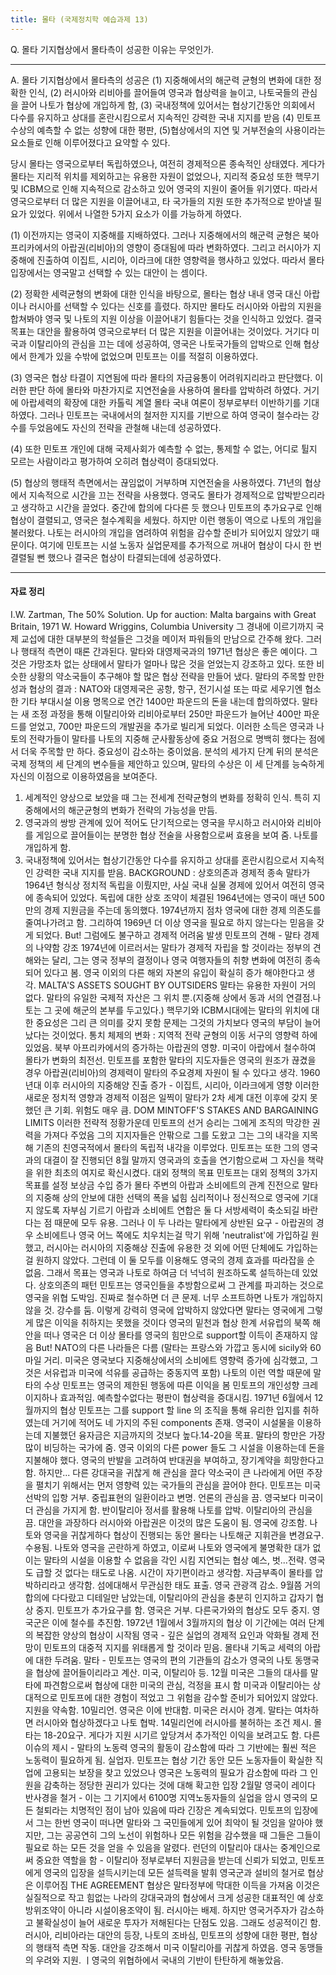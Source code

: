 ```yaml
---
title: 몰타 (국제정치학 예습과제 13)
---
```


Q. 몰타 기지협상에서 몰타측이 성공한 이유는 무엇인가.

---

A. 몰타 기지협상에서 몰타측의 성공은 (1) 지중해에서의 해군력 균형의 변화에 대한 정확한 인식, (2) 러시아와 리비아를 끌어들여 영국과 협상력을 늘이고, 나토국들의 관심을 끌어 나토가 협상에 개입하게 함, (3) 국내정책에 있어서는 협상기간동안 의회에서 다수를 유지하고 상대를 혼란시킴으로서 지속적인 강력한 국내 지지를 받음 (4) 민토프 수상의 예측할 수 없는 성향에 대한 평판, (5)협상에서의 지연 및 거부전술의 사용이라는 요소들로 인해 이루어졌다고 요약할 수 있다.

당시 몰타는 영국으로부터 독립하였으나, 여전히 경제적으론 종속적인 상태였다. 게다가 몰타는 지리적 위치를 제외하고는 유용한 자원이 없었으나, 지리적 중요성 또한 핵무기 및 ICBM으로 인해 지속적으로 감소하고 있어 영국의 지원이 줄어들 위기였다. 따라서 영국으로부터 더 많은 지원을 이끌어내고, 타 국가들의 지원 또한 추가적으로 받아낼 필요가 있었다. 위에서 나열한 5가지 요소가 이를 가능하게 하였다.

(1) 이전까지는 영국이 지중해를 지배하였다. 그러나 지중해에서의 해군력 균형은 북아프리카에서의 아랍권(리비아)의 영향이 증대됨에 따라 변화하였다. 그리고 러시아가 지중해에 진출하여 이집트, 시리아, 이라크에 대한 영향력을 행사하고 있었다. 따라서 몰타 입장에서는 영국말고 선택할 수 있는 대안이 는 셈이다.

(2) 정확한 세력균형의 변화에 대한 인식을 바탕으로, 몰타는 협상 내내 영국 대신 아랍이나 러시아를 선택할 수 있다는 신호를 흘렸다. 하지만 몰타도 러시아와 아랍의 지원을 합쳐봐야 영국 및 나토의 지원 이상을 이끌어내기 힘들다는 것을 인식하고 있었다. 결국 목표는 대안을 활용하여 영국으로부터 더 많은 지원을 이끌어내는 것이었다. 거기다 미국과 이탈리아의 관심을 끄는 데에 성공하여, 영국은 나토국가들의 압박으로 인해 협상에서 한계가 있을 수밖에 없었으며 민토프는 이를 적절히 이용하였다.

(3) 영국은 협상 타결이 지연됨에 따라 몰타의 자금융통이 어려워지리라고 판단했다. 이러한 판단 하에 몰타와 마찬가지로 지연전술을 사용하여 몰타를 압박하려 하였다. 거기에 아랍세력의 확장에 대한 카톨릭 계열 몰타 국내 여론이 정부로부터 이반하기를 기대하였다. 그러나 민토프는 국내에서의 철저한 지지를 기반으로 하여 영국이 철수라는 강수를 두었음에도 자신의 전략을 관철해 내는데 성공하였다.

(4) 또한 민토프 개인에 대해 국제사회가 예측할 수 없는, 통제할 수 없는, 어디로 튈지 모르는 사람이라고 평가하여 오히려 협상력이 증대되었다.

(5) 협상의 행태적 측면에서는 끊임없이 거부하며 지연전술을 사용하였다. 71년의 협상에서 지속적으로 시간을 끄는 전략을 사용했다. 영국도 몰타가 경제적으로 압박받으리라고 생각하고 시간을 끌었다. 중간에 합의에 다다른 듯 했으나 민토프의 추가요구로 인해 협상이 결렬되고, 영국은 철수계획을 세웠다. 하지만 이런 행동이 역으로 나토의 개입을 불러왔다. 나토는 러시아의 개입을 염려하여 위험을 감수할 준비가 되어있지 않았기 때문이다. 여기에 민토프는 시설 노동자 실업문제를 추가적으로 꺼내어 협상이 다시 한 번 결렬될 뻔 했으나 결국은 협상이 타결되는데에 성공하였다.

---

#### 자료 정리

I.W. Zartman, The 50% Solution.
Up for auction: Malta bargains with Great Britain, 1971
W. Howard Wriggins, Columbia University
그 경내에 이르기까지
국제 교섭에 대한 대부분의 학설들은 그것을 메이저 파워들의 만남으로 간주해 왔다.
그러나 행태적 측면이 때론 간과된다.
말타와 대영제국과의 1971년 협상은 좋은 예이다. 그것은 가망조차 없는 상태에서 말타가 얼마나 많은 것을 얻었는지 강조하고 있다. 또한 비슷한 상황의 약소국들이 추구해야 할 많은 협상 전략을 만들어 냈다.
말타의 주목할 만한 성과
협상의 결과 : NATO와 대영제국은 공항, 항구, 전기시설 또는 따로 세우기엔 협소한 기타 부대시설 이용 명목으로 연간 1400만 파운드의 돈을 내는데 합의하였다.
말타는 새 조정 과정을 통해 이탈리아와 리비아로부터 250만 파운드가 늘어난 400만 파운드를 얻었고, 700만 파운드의 개발권을 추가로 빌리게 되었다.
이러한 소득은 영국과 나토의 전략가들이 말타를 나토의 지중해 군사활동상에 중요 거점으로 명백히 했다는 점에서 더욱 주목할 만 하다. 중요성이 감소하는 중이었음.
분석의 세가지 단계
뒤의 분석은 국제 정책의 세 단계의 변수들을 제안하고 있으며, 말타의 수상은 이 세 단계를 능숙하게 자신의 이점으로 이용하였음을 보여준다.
1. 세계적인 양상으로 보았을 때 그는 전세계 전략균형의 변화를 정확히 인식. 특히 지중해에서의 해군균형의 변화가 전략의 가능성을 만듬.
2. 영국과의 쌍방 관계에 있어 적어도 단기적으로는 영국을 무시하고 러시아와 리비아를 게임으로 끌어들이는 분명한 협상 전술을 사용함으로써 효용을 보여 줌. 나토를 개입하게 함.
3. 국내정책에 있어서는 협상기간동안 다수를 유지하고 상대를 혼란시킴으로서 지속적인 강력한 국내 지지를 받음.
BACKGROUND : 상호의존과 경제적 종속
말타가 1964년 형식상 정치적 독립을 이뤘지만, 사실 국내 실물 경제에 있어서 여전히 영국에 종속되어 있었다.
독립에 대한 상호 조약이 체결된 1964년에는 영국이 매년 500만의 경제 지원금을 주는데 동의했다.
1974년까지 점차 영국에 대한 경제 의존도를 줄여나가려고 함.
그리하여 1969년 더 이상 영국을 필요로 하지 않는다는 믿음을 갖게 되었다.
But! 그럼에도 불구하고 경제적 어려움 발생
민토프의 견해 - 말타 경제의 나약함 강조
1974년에 이르러서는 말타가 경제적 자립을 할 것이라는 정부의 견해와는 달리, 그는 영국 정부의 결정이나 영국 여행자들의 취향 변화에 여전히 종속되어 있다고 봄.
영국 이외의 다른 해외 자본의 유입이 확실히 증가 해야한다고 생각.
MALTA'S ASSETS SOUGHT BY OUTSIDERS
말타는 유용한 자원이 거의 없다.
말타의 유일한 국제적 자산은 그 위치 뿐.(지중해 상에서 동과 서의 연결점.나토는 그 곳에 해군의 본부를 두고있다.)
핵무기와 ICBM시대에는 말타의 위치에 대한 중요성은 그리 큰 의미를 갖지 못함
문제는 그것의 가치보다 영국의 부담이 늘어났다는 것이었다.
통치 체제의 변화 : 지역적 전략 균형의 이동
서구의 영향력 하에 있었음.
북부 아프리카에서의 증가하는 아랍권의 영향. 미국이 아랍에서 철수하여 몰타가 변화의 최전선. 민토프를 포함한 말타의 지도자들은 영국의 원조가 끊겼을 경우 아랍권(리비아)의 경제력이 말타의 주요경제 자원이 될 수 있다고 생각.
1960년대 이후 러시아의 지중해양 진출 증가 - 이집트, 시리아, 이라크에게 영향
이러한 새로운 정치적 영향과 경제적 이점은 일찍이 말타가 2차 세계 대전 이후에 갖지 못했던 큰 기회. 위험도 매우 큼.
DOM MINTOFF'S STAKES AND BARGAINING LIMITS
이러한 전략적 정황가운데 민토프의 선거 승리는 그에게 조직의 막강한 권력을 가져다 주었음
그의 지지자들은 안팎으로 그를 도왔고 그는 그의 내각을 지목해 기존의 친영국적에서 몰타의 독립적 내각을 이루었다.
민토프는 또한 그의 영국과의 대결이 잘 진행되던 8월 말까지 영국과의 호출을 연기함으로써 그 자신을 책략을 위한 최초의 여지로 확신시켰다.
대외 정책의 목표
민토프는 대외 정책의 3가지 목표를 설정
보상금 수입 증가
몰타 주변의 아랍과 소비에트의 관계 진전으로 말타의 지중해 상의 안보에 대한 선택의 폭을 넓힘
심리적이나 정신적으로 영국에 기대지 않도록 자부심 기르기
아랍과 소비에트 연합은 둘 다 서방세력이 축소되길 바란다는 점 때문에 모두 유용.
그러나 이 두 나라는 말타에게 상반된 요구 - 아랍권의 경우 소비에트나 영국 어느 쪽에도 치우치는걸 막기 위해 'neutralist'에 가입하길 원했고, 러시아는 러시아의 지중해상 진출에 유용한 것 외에 어떤 단체에도 가입하는걸 원하지 않았다.
그런데 이 둘 모두를 이용해도 영국의 경제 효과를 따라잡을 순 없음. 그래서 목표는 영국과 나토로 하여금 더 넉넉히 원조하도록 설득하는데 있었다.
상호의존의 패턴
민토프는 영국인들을 추방함으로써 그 관계를 파괴하는 것으로 영국을 위협
도박임. 진짜로 철수하면 더 큰 문제. 너무 소프트하면 나토가 개입하지 않을 것. 강수를 둠.
이렇게 강력히 영국에 압박하지 않았다면 말타는 영국에게 그렇게 많은 이익을 취하지는 못했을 것이다
영국의 밑천과 협상 한계
서유럽의 북쪽 해안을 떠나 영국은 더 이상 몰타를 영국의 힘만으로 support할 이득이 존재하지 않음
But! NATO의 다른 나라들은 다름 (말타는 프랑스와 가깝고 동시에 sicily와 60마일 거리. 미국은 영국보다 지중해상에서의 소비에트 영향력 증가에 심각했고, 그것은 서유럽과 미국에 석유를 공급하는 중동지역 포함)
나토의 이런 역할 때문에 말타의 수상 민토프는 영국의 제한된 행동에 따른 이익을 봄
민토프의 개인성향
크레이지하나 효과적임. 예측할수없다는 평판이 협상력을 증대시킴.
1971년 6월에서 12월까지의 협상
민토프는 그를 support 할 line 의 조직을 통해 유리한 입지를 취하였는데 거기에 적어도 네 가지의 주된 components 존재.
영국이 시설물을 이용하는데 지불했던 융자금은 지금까지의 것보다 높다.14-20을 목표.
말타의 항만은 가장 많이 비딩하는 국가에 줌.
영국 이외의 다른 power 들도 그 시설을 이용하는데 돈을 지불해야 했다.
영국의 반발을 고려하여 반대권을 부여하고, 장기계약을 희망한다고 함. 하지만...
다른 강대국을 귀찮게 해 관심을 끌다
약소국이 큰 나라에게 어떤 주장을 펼치기 위해서는 먼저 영향력 있는 국가들의 관심을 끌어야 한다.
민토프는 미국 선박의 입항 거부. 중립표현의 일환이라고 변명. 언론의 관심을 끔. 영국보다 미국이 더 관심을 가지게 함. 반이탈리아 정서를 활용해 나토를 압박. 이탈리아의 관심을 끔.
대안을 과장하다
러시아와 아랍권은 이것의 많은 도움이 됨. 영국에 강조함.
나토와 영국을 귀찮게하다
협상이 진행되는 동안 몰타는 나토해군 지휘관을 변경요구. 수용됨. 나토와 영국을 곤란하게 하였고, 이로써 나토와 영국에게 불명확한 대가 없이는 말타의 시설을 이용할 수 없음을 각인 시킴
지연되는 협상
예스, 벗...전략. 영국도 급할 것 없다는 태도로 나옴. 시간이 자기편이라고 생각함. 자금부족이 몰타를 압박하리라고 생각함. 섬에대해서 무관심한 태도 표출. 영국 관광객 감소. 9월쯤 거의 합의에 다다랐고 디테일만 남았는데, 이탈리아의 관심을 충분히 인지하고 갑자기 협상 중지. 민토프가 추가요구를 함. 영국은 거부. 다른국가와의 협상도 모두 중지. 영국군은 이에 철수를 추진함.
1972년 1월에서 3월까지의 협상
이 기간에는 여러 단계의 복잡한 양상의 협상이 시작됨
영국 - 깊은 실업의 경제적 요인과 악화될 경제 전망이 민토프의 대중적 지지를 위태롭게 할 것이라 믿음. 몰타내 기독교 세력의 아랍에 대한 두려움.
말타 - 민토프는 영국의 편의 기관들의 감소가 영국의 나토 동맹국을 협상에 끌어들이리라고 계산. 미국, 이탈리아 등.
12월 미국은 그들의 대사를 말타에 파견함으로써 협상에 대한 미국의 관심, 걱정을 표시 함
미국과 이탈리아는 상대적으로 민토프에 대한 경험이 적었고 그 위험을 감수할 준비가 되어있지 않았다. 지원을 약속함. 10밀리언. 영국은 이에 반대함. 미국은 러시아 경계. 말타는 여차하면 러시아와 협상하겠다고 나토 협박. 14밀리언에 러시아를 불허하는 조건 제시. 몰타는 18-20요구. 게다가 지원 시기르 앞당겨서 추가적인 이익을 보려고도 함.
다른 이슈의 제시 - 말타의 노동력
영국의 활동이 감소함에 따라 그 기반에는 훨씬 적은 노동력이 필요하게 됨. 실업자.
민토프는 협상 기간 동안 모든 노동자들이 확실한 직업에 고용되는 보장을 찾고 있었으나 영국은 노동력의 필요가 감소함에 따라 그 인원을 감축하는 정당한 권리가 있다는 것에 대해 확고한 입장
2월말 영국이 레이다 반사경을 철거 - 이는 그 기지에서 6100명 지역노동자들의 실업을 암시
영국의 모든 철퇴라는 치명적인 점이 남아 있음에 따라 긴장은 계속되었다.
민토프의 입장에서 그는 한번 영국이 떠나면 말타와 그 국민들에게 있어 최악이 될 것임을 알아야 했지만, 그는 공공연히 그의 노선이 위험하나 모든 위험을 감수했을 때 그들은 그들이 필요로 하는 모든 것을 얻을 수 있음을 알렸다.
런던의 이탈리아 대사는 중계인으로써 중요한 역할을 함 - 이탈리아 정부로부터 지원금을 받는데 신뢰가 되었고, 민토프에게 영국의 입장을 설득시키는데 모든 설득력을 발휘
영국군과 설비의 철거로 협상은 이루어짐
THE AGREEMENT
협상은 말타정부에 막대한 이득을 가져옴
이것은 실질적으로 작고 힘없는 나라의 강대국과의 협상에서 크게 성공한 대표적인 예
상호방위조약이 아니라 시설이용조약이 됨. 러시아는 배제.
하지만 영국거주자가 감소하고 불확실성이 늘어 새로운 투자가 저해된다는 단점도 있음. 그래도 성공적이긴 함.
러시아, 리비아라는 대안의 등장, 나토의 조바심, 민토프의 성향에 대한 평판, 협상의 행태적 측면 작동.
대안을 강조해서 미국 이탈리아를 귀찮게 하였음. 영국 동맹들의 우려와 지원. ㅣ영국의 위협하에서 국내의 기반이 탄탄하게 해놓았음.
